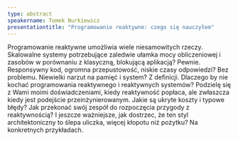 ```yaml
---
type: abstract
speakername: Tomek Nurkiewicz
presentationtitle: "Programowanie reaktywne: czego się nauczyłem" 
---
```

Programowanie reaktywne umożliwia wiele niesamowitych rzeczy. Skalowalne systemy potrzebujące zaledwie ułamka mocy obliczeniowej i zasobów w porównaniu z klasyczną, blokującą aplikacją? Pewnie. Responsywny kod, ogromna przepustowość, niskie czasy odpowiedzi? Bez problemu. Niewielki narzut na pamięć i system? Z definicji. Dlaczego by nie kochać programowania reaktywnego i reaktywnych systemów? Podzielę się z Wami moimi doświadczeniami, kiedy reaktywność popłaca, ale zwłaszcza kiedy jest podejście przeinżynierowanym. Jakie są ukryte koszty i typowe błędy? Jak przekonać swój zespół do rozpoczęcia przygody z reaktywnością? I jeszcze ważniejsze, jak dostrzec, że ten styl architektoniczny to ślepa uliczka, więcej kłopotu niż pożytku? Na konkretnych przykładach.
